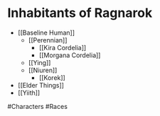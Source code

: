 # Inhabitants of Ragnarok
- [[Baseline Human]]
	- [[Perennian]]
		- [[Kira Cordelia]]
		- [[Morgana Cordelia]]
	- [[Ying]]
	- [[Niuren]]
		- [[Korek]]
- [[Elder Things]]
- [[Yiith]]

#Characters #Races